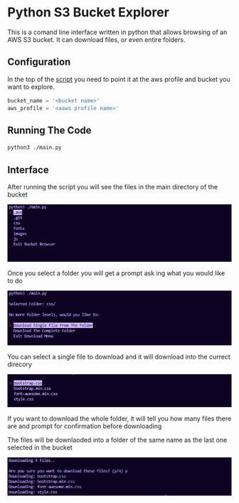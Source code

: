 # Python S3 Bucket Explorer

This is a comand line interface written in python that allows browsing of an AWS S3 bucket. It can download files, or even entire folders.

## Configuration

In the top of the [script](./main.py) you need to point it at the aws profile and bucket you want to explore.

```python
bucket_name = '<bucket name>'
aws_profile = '<aaws profile name>'
```

## Running The Code

```bash
python3 ./main.py
```

## Interface

After running the script you will see the files in the main directory of the bucket

![After Starting](./docs/browser-main.jpg)

Once you select a folder you will get a prompt ask ing what you would like to do

![After Selection](./docs/after-folder-selection.jpg)

You can select a single file to download and it will download into the currect direcory

![Select Single File](./docs/select-single-file.jpg)

If you want to download the whole folder, it will tell you how many files there are and prompt for confirmation before downloading

The files will be downlaoded into a folder of the same name as the last one selected in the bucket

![Download Whole Folder](./docs/download-whole-folder.jpg)

